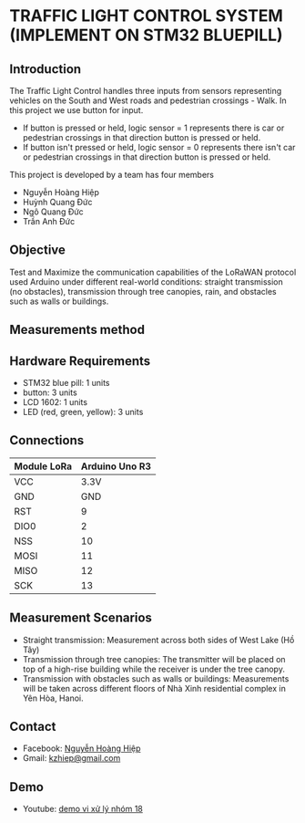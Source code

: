 # TRAFFIC LIGHT CONTROL SYSTEM (IMPLEMENT ON STM32 BLUEPILL)

## Introduction

The Traffic Light Control handles three inputs from sensors representing vehicles on the South and West roads and pedestrian crossings - Walk.
In this project we use button for input. 
- If button is pressed or held, logic sensor = 1 represents there is car or pedestrian crossings in that direction button is pressed or held.
- If button isn't pressed or held, logic sensor = 0 represents there isn't car or pedestrian crossings in that direction button is pressed or held.  

This project is developed by a team has four members
- Nguyễn Hoàng Hiệp
- Huỳnh Quang Đức
- Ngô Quang Đức
- Trần Anh Đức

## Objective

Test and Maximize the communication capabilities of the LoRaWAN protocol used Arduino under different real-world conditions: straight transmission (no obstacles), transmission through tree canopies, rain, and obstacles such as walls or buildings.

## Measurements method

## Hardware Requirements
- STM32 blue pill: 1 units
- button: 3 units
- LCD 1602: 1 units 
- LED (red, green, yellow): 3 units

## Connections
| Module LoRa | Arduino Uno R3 |
|-------------|----------------|
| VCC         | 3.3V           |
| GND         | GND            |
| RST         | 9              |
| DIO0        | 2              |
| NSS         | 10             |
| MOSI        | 11             |
| MISO        | 12             |
| SCK         | 13             |

## Measurement Scenarios
- Straight transmission: Measurement across both sides of West Lake (Hồ Tây)
- Transmission through tree canopies: The transmitter will be placed on top of a high-rise building while the receiver is under the tree canopy.
- Transmission with obstacles such as walls or buildings: Measurements will be taken across different floors of Nhà Xinh residential complex in Yên Hòa, Hanoi.

## Contact

- Facebook: [Nguyễn Hoàng Hiệp](https://www.facebook.com/profile.php?id=100009669068016)
- Gmail: kzhiep@gmail.com

## Demo

- Youtube: [demo vi xử lý nhóm 18](https://www.youtube.com/watch?v=T2hlrNRj5pM)








